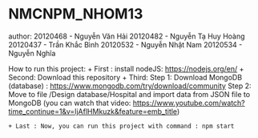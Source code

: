 # NMCNPM_NHOM13

author:
    20120468 - Nguyễn Văn Hải
    20120482 - Nguyễn Tạ Huy Hoàng
    20120437 - Trần Khắc Bình
    20120532 - Nguyễn Nhật Nam
    20120534 - Nguyễn Nghĩa

How to run this project:
    + First : install nodeJS: https://nodejs.org/en/
    + Second: Download this repository
    + Third: 
        Step 1: Download MongoDB (database) : https://www.mongodb.com/try/download/community
        Step 2: Move to file /Design database/Hospital and import data from JSON file to MongoDB (you can watch that video: https://www.youtube.com/watch?time_continue=1&v=IjAflHMkuzk&feature=emb_title)
        
    + Last : Now, you can run this project with command : npm start
